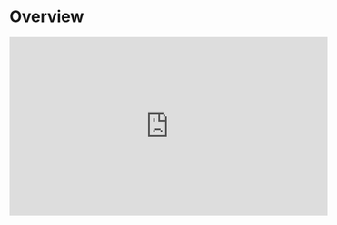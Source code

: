 # Overview

<iframe width="560" height="315" src="https://www.youtube.com/embed/o31asPRPlTo" frameborder="0" allow="accelerometer; autoplay; clipboard-write; encrypted-media; gyroscope; picture-in-picture" allowfullscreen></iframe>